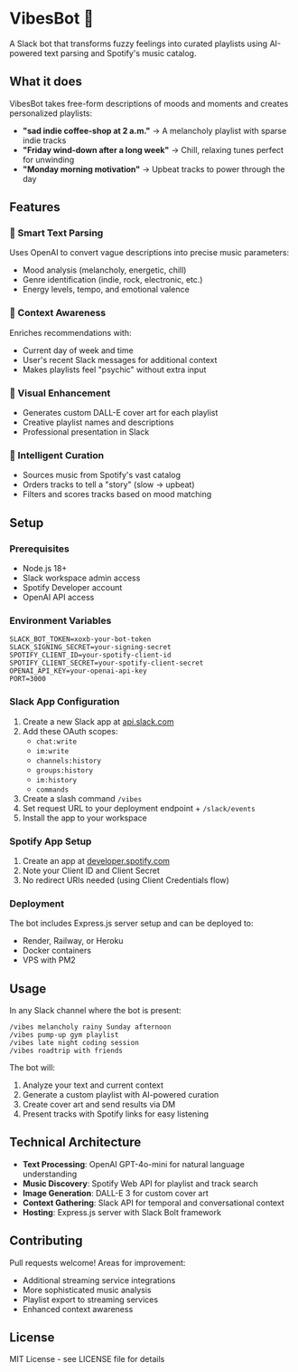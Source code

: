 # VibesBot 🎵

A Slack bot that transforms fuzzy feelings into curated playlists using AI-powered text parsing and Spotify's music catalog.

## What it does

VibesBot takes free-form descriptions of moods and moments and creates personalized playlists:

- **"sad indie coffee-shop at 2 a.m."** → A melancholy playlist with sparse indie tracks
- **"Friday wind-down after a long week"** → Chill, relaxing tunes perfect for unwinding
- **"Monday morning motivation"** → Upbeat tracks to power through the day

## Features

### 🧠 Smart Text Parsing
Uses OpenAI to convert vague descriptions into precise music parameters:
- Mood analysis (melancholy, energetic, chill)
- Genre identification (indie, rock, electronic, etc.)
- Energy levels, tempo, and emotional valence

### 🎯 Context Awareness
Enriches recommendations with:
- Current day of week and time
- User's recent Slack messages for additional context
- Makes playlists feel "psychic" without extra input

### 🎨 Visual Enhancement
- Generates custom DALL-E cover art for each playlist
- Creative playlist names and descriptions
- Professional presentation in Slack

### 🎵 Intelligent Curation
- Sources music from Spotify's vast catalog
- Orders tracks to tell a "story" (slow → upbeat)
- Filters and scores tracks based on mood matching

## Setup

### Prerequisites
- Node.js 18+
- Slack workspace admin access
- Spotify Developer account
- OpenAI API access

### Environment Variables
```env
SLACK_BOT_TOKEN=xoxb-your-bot-token
SLACK_SIGNING_SECRET=your-signing-secret
SPOTIFY_CLIENT_ID=your-spotify-client-id
SPOTIFY_CLIENT_SECRET=your-spotify-client-secret
OPENAI_API_KEY=your-openai-api-key
PORT=3000
```

### Slack App Configuration
1. Create a new Slack app at [api.slack.com](https://api.slack.com/apps)
2. Add these OAuth scopes:
   - `chat:write`
   - `im:write`
   - `channels:history`
   - `groups:history`
   - `im:history`
   - `commands`
3. Create a slash command `/vibes`
4. Set request URL to your deployment endpoint + `/slack/events`
5. Install the app to your workspace

### Spotify App Setup
1. Create an app at [developer.spotify.com](https://developer.spotify.com/dashboard)
2. Note your Client ID and Client Secret
3. No redirect URIs needed (using Client Credentials flow)

### Deployment
The bot includes Express.js server setup and can be deployed to:
- Render, Railway, or Heroku
- Docker containers
- VPS with PM2

## Usage

In any Slack channel where the bot is present:

```
/vibes melancholy rainy Sunday afternoon
/vibes pump-up gym playlist
/vibes late night coding session
/vibes roadtrip with friends
```

The bot will:
1. Analyze your text and current context
2. Generate a custom playlist with AI-powered curation
3. Create cover art and send results via DM
4. Present tracks with Spotify links for easy listening

## Technical Architecture

- **Text Processing**: OpenAI GPT-4o-mini for natural language understanding
- **Music Discovery**: Spotify Web API for playlist and track search
- **Image Generation**: DALL-E 3 for custom cover art
- **Context Gathering**: Slack API for temporal and conversational context
- **Hosting**: Express.js server with Slack Bolt framework

## Contributing

Pull requests welcome! Areas for improvement:
- Additional streaming service integrations
- More sophisticated music analysis
- Playlist export to streaming services
- Enhanced context awareness

## License

MIT License - see LICENSE file for details